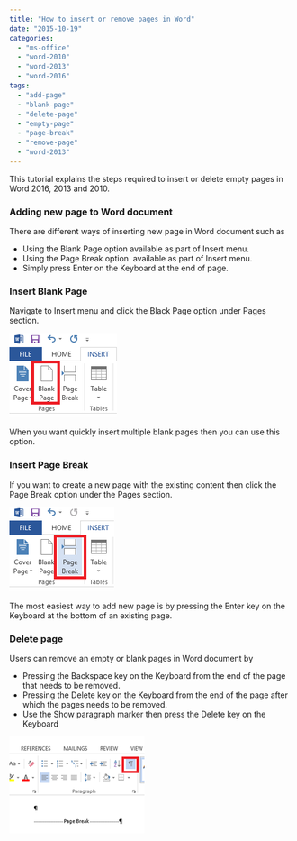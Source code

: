 ```yaml
---
title: "How to insert or remove pages in Word"
date: "2015-10-19"
categories: 
  - "ms-office"
  - "word-2010"
  - "word-2013"
  - "word-2016"
tags: 
  - "add-page"
  - "blank-page"
  - "delete-page"
  - "empty-page"
  - "page-break"
  - "remove-page"
  - "word-2013"
---
```


This tutorial explains the steps required to insert or delete empty pages in Word 2016, 2013 and 2010. 

### Adding new page to Word document

There are different ways of inserting new page in Word document such as

- Using the Blank Page option available as part of Insert menu.
- Using the Page Break option  available as part of Insert menu.
- Simply press Enter on the Keyboard at the end of page.

### Insert Blank Page

Navigate to Insert menu and click the Black Page option under Pages section.

[![image](/assets/images/image_thumb390.png "image")](http://blogmines.com/blog/wp-content/uploads/2013/02/image19.png)

When you want quickly insert multiple blank pages then you can use this option.

### **Insert Page Break**

If you want to create a new page with the existing content then click the Page Break option under the Pages section.

[![image](/assets/images/image_thumb396.png "image")](http://blogmines.com/blog/wp-content/uploads/2013/02/image20.png)

  
The most easiest way to add new page is by pressing the Enter key on the Keyboard at the bottom of an existing page.  

### Delete page

Users can remove an empty or blank pages in Word document by

- Pressing the Backspace key on the Keyboard from the end of the page that needs to be removed.
- Pressing the Delete key on the Keyboard from the end of the page after which the pages needs to be removed.
- Use the Show paragraph marker then press the Delete key on the Keyboard

[![image](/assets/images/image_thumb397.png "image")](http://blogmines.com/blog/wp-content/uploads/2013/02/image21.png)
